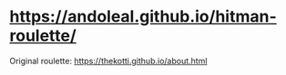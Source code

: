 # https://andoleal.github.io/hitman-roulette/

Original roulette:
https://thekotti.github.io/about.html

